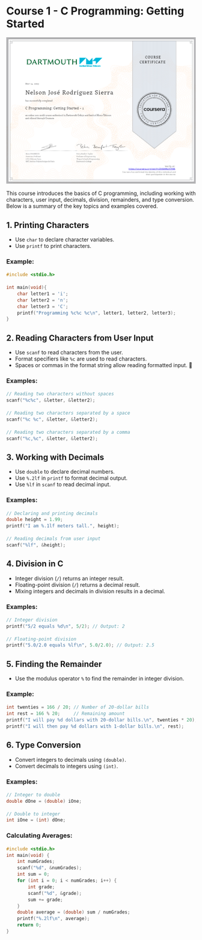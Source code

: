 # Course 1 - C Programming: Getting Started

![certificate](certificate-course-1.png)


This course introduces the basics of C programming, including working with characters, user input, decimals, division, remainders, and type conversion. Below is a summary of the key topics and examples covered.

## 1. Printing Characters
- Use `char` to declare character variables.
- Use `printf` to print characters.

### Example:
```c
#include <stdio.h>

int main(void){
    char letter1 = 'i';
    char letter2 = 'n';
    char letter3 = 'C';
    printf("Programming %c%c %c\n", letter1, letter2, letter3);
}
```

## 2. Reading Characters from User Input
- Use `scanf` to read characters from the user.
- Format specifiers like `%c` are used to read characters.
- Spaces or commas in the format string allow reading formatted input. 📌

### Examples:
```c
// Reading two characters without spaces
scanf("%c%c", &letter, &letter2);

// Reading two characters separated by a space
scanf("%c %c", &letter, &letter2);

// Reading two characters separated by a comma
scanf("%c,%c", &letter, &letter2);
```

## 3. Working with Decimals
- Use `double` to declare decimal numbers.
- Use `%.2lf` in `printf` to format decimal output.
- Use `%lf` in `scanf` to read decimal input.

### Examples:
```c
// Declaring and printing decimals
double height = 1.99;
printf("I am %.1lf meters tall.", height);

// Reading decimals from user input
scanf("%lf", &height);
```

## 4. Division in C
- Integer division (`/`) returns an integer result.
- Floating-point division (`/`) returns a decimal result.
- Mixing integers and decimals in division results in a decimal.

### Examples:
```c
// Integer division
printf("5/2 equals %d\n", 5/2); // Output: 2

// Floating-point division
printf("5.0/2.0 equals %lf\n", 5.0/2.0); // Output: 2.5
```

## 5. Finding the Remainder
- Use the modulus operator `%` to find the remainder in integer division.

### Example:
```c
int twenties = 166 / 20; // Number of 20-dollar bills
int rest = 166 % 20;     // Remaining amount
printf("I will pay %d dollars with 20-dollar bills.\n", twenties * 20);
printf("I will then pay %d dollars with 1-dollar bills.\n", rest);
```

## 6. Type Conversion
- Convert integers to decimals using `(double)`.
- Convert decimals to integers using `(int)`.

### Examples:
```c
// Integer to double
double dOne = (double) iOne;

// Double to integer
int iOne = (int) dOne;
```

### Calculating Averages:
```c
#include <stdio.h>
int main(void) {
    int numGrades;
    scanf("%d", &numGrades);
    int sum = 0;
    for (int i = 0; i < numGrades; i++) {
        int grade;
        scanf("%d", &grade);
        sum += grade;
    }
    double average = (double) sum / numGrades;
    printf("%.2lf\n", average);
    return 0;
}
```
